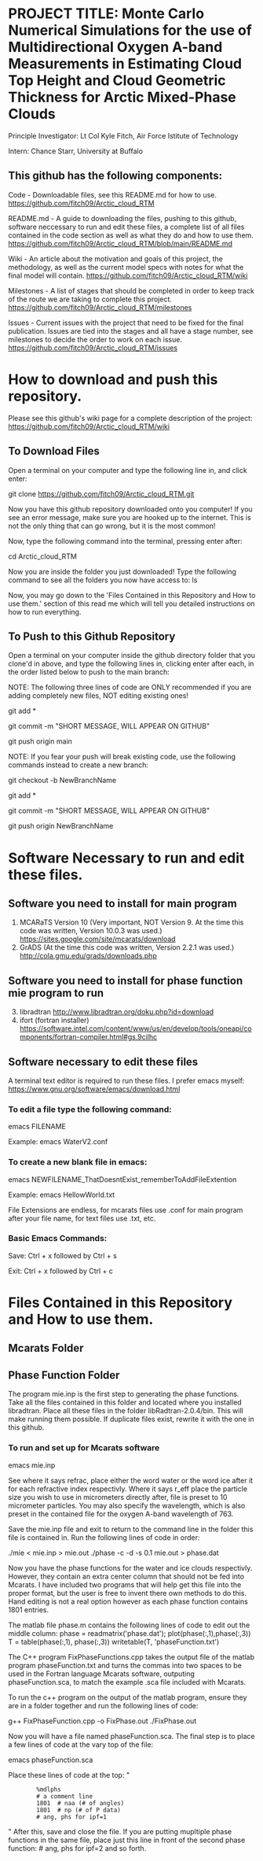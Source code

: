 # PROJECT TITLE: Monte Carlo Numerical Simulations for the use of Multidirectional Oxygen A-band Measurements in Estimating Cloud Top Height and Cloud Geometric Thickness for Arctic Mixed-Phase Clouds 

Principle Investigator:	Lt Col Kyle Fitch, Air Force Istitute of Technology

Intern:	Chance Starr, University at Buffalo

## This github has the following components:

Code - Downloadable files, see this README.md for how to use. https://github.com/fitch09/Arctic_cloud_RTM

README.md - A guide to downloading the files, pushing to this github, software neccessary to run and edit these files, a complete list of all files contained in the code section as well as what they do and how to use them. https://github.com/fitch09/Arctic_cloud_RTM/blob/main/README.md

Wiki - An article about the motivation and goals of this project, the methodology, as well as the current model specs with notes for what the final model will contain. https://github.com/fitch09/Arctic_cloud_RTM/wiki

Milestones - A list of stages that should be completed in order to keep track of the route we are taking to complete this project.  https://github.com/fitch09/Arctic_cloud_RTM/milestones

Issues - Current issues with the project that need to be fixed for the final publication.  Issues are tied into the stages and all have a stage number, see milestones to decide the order to work on each issue.  https://github.com/fitch09/Arctic_cloud_RTM/issues



# How to download and push this repository.
Please see this github's wiki page for a complete description of the project: https://github.com/fitch09/Arctic_cloud_RTM/wiki

## To Download Files

Open a terminal on your computer and type the following line in, and click enter:

git clone https://github.com/fitch09/Arctic_cloud_RTM.git

Now you have this github repository downloaded onto you computer!  If you see an error message, make sure you are hooked up to the internet.  This is not the only thing that can go wrong, but it is the most common!

Now, type the following command into the terminal, pressing enter after:

cd Arctic_cloud_RTM

Now you are inside the folder you just downloaded!  Type the following command to see all the folders you now have access to: ls

Now, you may go down to the 'Files Contained in this Repository and How to use them.' section of this read me which will tell you detailed instructions on how to run everything.

## To Push to this Github Repository

Open a terminal on your computer inside the github directory folder that you clone'd in above, and type the following lines in, clicking enter after each, in the order listed below to push to the main branch:

NOTE: The following three lines of code are ONLY recommended if you are adding completely new files, NOT editing existing ones!

git add *

git commit -m "SHORT MESSAGE, WILL APPEAR ON GITHUB"

git push origin main

NOTE: If you fear your push will break existing code, use the following commands instead to create a new branch:

git checkout -b NewBranchName

git add *

git commit -m "SHORT MESSAGE, WILL APPEAR ON GITHUB"

git push origin NewBranchName

# Software Necessary to run and edit these files.

## Software you need to install for main program
1) MCARaTS Version 10 (Very important, NOT Version 9.  At the time this code was written, Version 10.0.3 was used.) https://sites.google.com/site/mcarats/download
2) GrADS (At the time this code was written, Version 2.2.1 was used.) http://cola.gmu.edu/grads/downloads.php

## Software you need to install for phase function mie program to run
3) libradtran http://www.libradtran.org/doku.php?id=download
4) ifort (fortran installer) https://software.intel.com/content/www/us/en/develop/tools/oneapi/components/fortran-compiler.html#gs.9cilhc

## Software necessary to edit these files
A terminal text editor is required to run these files.  I prefer emacs myself: https://www.gnu.org/software/emacs/download.html

### To edit a file type the following command:

emacs FILENAME

Example: emacs WaterV2.conf

### To create a new blank file in emacs:

emacs NEWFILENAME_ThatDoesntExist_rememberToAddFileExtention

Example: emacs HellowWorld.txt

File Extensions are endless, for mcarats files use .conf for main program after your file name, for text files use .txt, etc.

### Basic Emacs Commands:

Save: Ctrl + x followed by Ctrl + s

Exit: Ctrl + x followed by Ctrl + c

# Files Contained in this Repository and How to use them.

## Mcarats Folder



## Phase Function Folder

The program mie.inp is the first step to generating the phase functions.  Take all the files contained in this folder and located where you installed libradtran.  Place all these files in the folder libRadtran-2.0.4/bin.  This will make running them possible.  If duplicate files exist, rewrite it with the one in this github.

### To run and set up for Mcarats software

emacs mie.inp

See where it says refrac, place either the word water or the word ice after it for each refractive index respectivly.  Where it says r_eff place the particle size you wish to use in micrometers directly after, file is preset to 10 micrometer particles.  You may also specify the wavelength, which is also preset in the contained file for the oxygen A-band wavelength of 763.

Save the mie.inp file and exit to return to the command line in the folder this file is contained in.  Run the following lines of code in order:

./mie < mie.inp > mie.out
./phase -c -d -s 0.1 mie.out > phase.dat

Now you have the phase functions for the water and ice clouds respectivly.  However, they contain an extra center column that should not be fed into Mcarats.  I have included two programs that will help get this file into the proper format, but the user is free to invent there own methods to do this.  Hand editing is not a real option however as each phase function contains 1801 entries.

The matlab file phase.m contains the following lines of code to edit out the middle column:
phase = readmatrix('phase.dat');
plot(phase(:,1),phase(:,3))
T = table(phase(:,1), phase(:,3))
writetable(T, 'phaseFunction.txt')

The C++ program FixPhaseFunctions.cpp takes the output file of the matlab program phaseFunction.txt and turns the commas into two spaces to be used in the Fortran language Mcarats software, outputing phaseFunction.sca, to match the example .sca file included with Mcarats.

To run the c++ program on the output of the matlab program, ensure they are in a folder together and run the following lines of code:

g++ FixPhaseFunction.cpp -o FixPhase.out
./FixPhase.out

Now you will have a file named phaseFunction.sca.  The final step is to place a few lines of code at the vary top of the file: 

emacs phaseFunction.sca

Place these lines of code at the top:
"
            
            %mdlphs
            # a comment line
            1801  # naa (# of angles)
            1801  # np (# of P data)
            # ang, phs for ipf=1
"
After this, save and close the file.  If you are putting mupltiple phase functions in the same file, place just this line in front of the second phase function: # ang, phs for ipf=2 and so forth.

